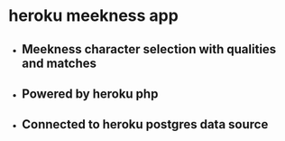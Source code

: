 # heroku meekness app

- ## Meekness character selection with qualities and matches
- ## Powered by heroku php
- ## Connected to heroku postgres data source




